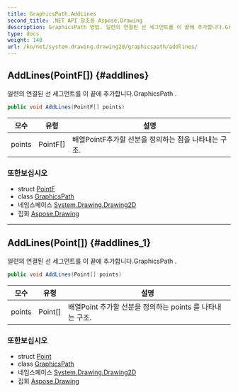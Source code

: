```yaml
---
title: GraphicsPath.AddLines
second_title: .NET API 참조용 Aspose.Drawing
description: GraphicsPath 방법. 일련의 연결된 선 세그먼트를 이 끝에 추가합니다.GraphicsPath .
type: docs
weight: 140
url: /ko/net/system.drawing.drawing2d/graphicspath/addlines/
---
```

## AddLines(PointF[]) {#addlines}

일련의 연결된 선 세그먼트를 이 끝에 추가합니다.GraphicsPath .

```csharp
public void AddLines(PointF[] points)
```

| 모수 | 유형 | 설명 |
| --- | --- | --- |
| points | PointF[] | 배열PointF추가할 선분을 정의하는 점을 나타내는 구조. |

### 또한보십시오

* struct [PointF](../../../system.drawing/pointf/)
* class [GraphicsPath](../)
* 네임스페이스 [System.Drawing.Drawing2D](../../graphicspath/)
* 집회 [Aspose.Drawing](../../../)

---

## AddLines(Point[]) {#addlines_1}

일련의 연결된 선 세그먼트를 이 끝에 추가합니다.GraphicsPath .

```csharp
public void AddLines(Point[] points)
```

| 모수 | 유형 | 설명 |
| --- | --- | --- |
| points | Point[] | 배열Point 추가할 선분을 정의하는 points 를 나타내는 구조. |

### 또한보십시오

* struct [Point](../../../system.drawing/point/)
* class [GraphicsPath](../)
* 네임스페이스 [System.Drawing.Drawing2D](../../graphicspath/)
* 집회 [Aspose.Drawing](../../../)


